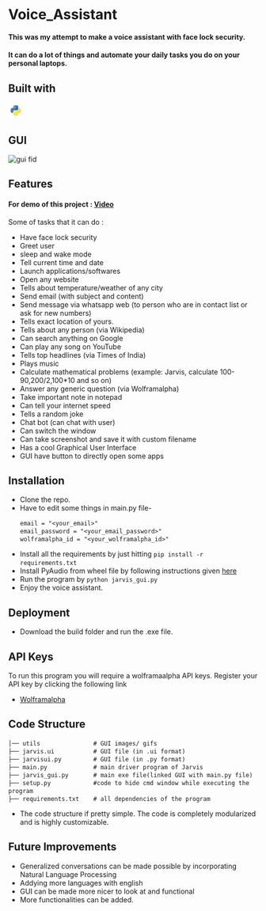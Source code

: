 # Voice_Assistant
#### This was my attempt to make a voice assistant  with face lock security.
#### It can do a lot of things and automate your daily tasks you do on your personal laptops.

## Built with

<code><img height="30" src="https://raw.githubusercontent.com/github/explore/80688e429a7d4ef2fca1e82350fe8e3517d3494d/topics/python/python.png"></code>

## GUI

![gui fid](https://user-images.githubusercontent.com/101112022/176831217-41097835-7876-47e7-a8f2-b76783b025ac.gif)

## Features

#### For demo of this project : [Video](https://drive.google.com/file/d/10VDUVExzFh7cnKUvVA-UHAX4PhfX2PTK/view?usp=sharing)

Some of tasks that it can do :

- Have face lock security
- Greet user
- sleep and wake mode
- Tell current time and date
- Launch applications/softwares 
- Open any website
- Tells about temperature/weather of any city
- Send email (with subject and content)
- Send message via whatsapp web (to person who are in contact list or ask for new numbers)
- Tells exact location of yours.
- Tells about any person (via Wikipedia)
- Can search anything on Google 
- Can play any song on YouTube
- Tells top headlines (via Times of India)
- Plays music
- Calculate mathematical problems (example: Jarvis, calculate 100-90,200/2,100*10 and so on)
- Answer any generic question (via Wolframalpha)
- Take important note in notepad
- Can tell your internet speed
- Tells a random joke
- Chat bot (can chat with user)
- Can switch the window
- Can take screenshot and save it with custom filename
- Has a cool Graphical User Interface
- GUI have button to directly open some apps

## Installation

- Clone the repo.
- Have to edit some things in main.py file-
    ```
    email = "<your_email>"
    email_password = "<your_email_password>"
    wolframalpha_id = "<your_wolframalpha_id>"
- Install all the requirements by just hitting ``` pip install -r requirements.txt ```
- Install PyAudio from wheel file by following instructions given [here](https://stackoverflow.com/a/55630212)
- Run the program by ``` python jarvis_gui.py ```
- Enjoy the voice assistant.

## Deployment

- Download the build folder and run the .exe file.

## API Keys
To run this program you will require a wolframaalpha API keys. Register your API key by clicking the following link

- [Wolframalpha](https://www.wolframalpha.com/)

## Code Structure


    │── utils               # GUI images/ gifs
    ├── jarvis.ui           # GUI file (in .ui format)
    ├── jarvisui.py         # GUI file (in .py format)
    ├── main.py             # main driver program of Jarvis
    ├── jarvis_gui.py       # main exe file(linked GUI with main.py file)
    ├── setup.py            #code to hide cmd window while executing the program
    ├── requirements.txt    # all dependencies of the program

- The code structure if pretty simple. The code is completely modularized and is highly customizable.

## Future Improvements
- Generalized conversations can be made possible by incorporating Natural Language Processing
- Addying more languages with english
- GUI can be made more nicer to look at and functional
- More functionalities can be added.
